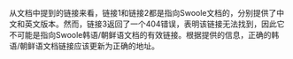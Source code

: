 从文档中提到的链接来看，链接1和链接2都是指向Swoole文档的，分别提供了中文和英文版本。然而，链接3返回了一个404错误，表明该链接无法找到，因此它不可能是指向Swoole韩语/朝鲜语文档的有效链接。根据提供的信息，正确的韩语/朝鲜语文档链接应该更新为正确的地址。
